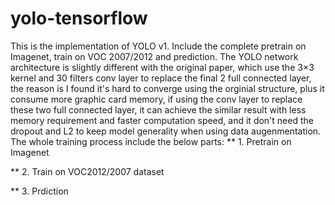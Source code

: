 # yolo-tensorflow
This is the implementation of YOLO v1. Include the complete pretrain on Imagenet, train on VOC 2007/2012 and prediction.
The YOLO network architecture is slightly different with the original paper, which use the 3×3 kernel and 30 filters conv layer to replace the final 2 full connected layer, the reason is I found it's hard to converge using the orginial structure, plus it consume more graphic card memory, if using the conv layer to replace these two full connected layer, it can achieve the similar result with less memory requirement and faster computation speed, and it don't need the dropout and L2 to keep model generality when using data augenmentation.
The whole training process include the below parts:
** 1. Pretrain on Imagenet

** 2. Train on VOC2012/2007 dataset

** 3. Prdiction
